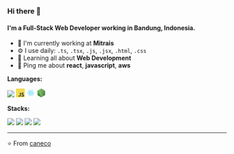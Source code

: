 ### Hi there 👋

#### I'm a Full-Stack Web Developer working in Bandung, Indonesia.

- 🏢 I'm currently working at **Mitrais**
- ⚙️ I use daily: `.ts`, `.tsx`, `.js`, `.jsx`, `.html`, `.css`
- 🌱 Learning all about **Web Development**
- 💬 Ping me about **react**, **javascript**, **aws**

**Languages:**  

<code><img height="20" src="https://raw.githubusercontent.com/maciejkorsan/typescript-blue/master/logo.svg?sanitize=true"></code>
<code><img height="20" src="https://raw.githubusercontent.com/github/explore/80688e429a7d4ef2fca1e82350fe8e3517d3494d/topics/javascript/javascript.png"></code>
<code><img height="20" src="https://raw.githubusercontent.com/github/explore/80688e429a7d4ef2fca1e82350fe8e3517d3494d/topics/react/react.png"></code>
<code><img height="20" src="https://raw.githubusercontent.com/github/explore/80688e429a7d4ef2fca1e82350fe8e3517d3494d/topics/nodejs/nodejs.png"></code>

**Stacks:**  

<code><img height="20" src="https://avatars0.githubusercontent.com/u/2232217?s=200&v=4"></code>
<code><img height="20" src="https://avatars1.githubusercontent.com/u/45120?s=200&v=4"></code>
<code><img height="20" src="https://avatars1.githubusercontent.com/u/13742415?s=200&v=4"></code>
<code><img height="20" src="https://avatars0.githubusercontent.com/u/12972006?s=200&v=4"></code>

---
⭐️ From [caneco](https://github.com/caneco)
